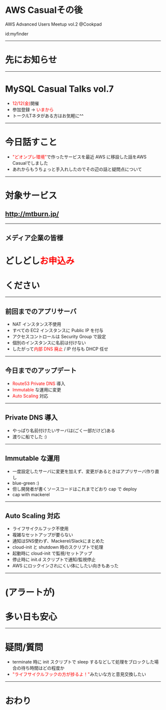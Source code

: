 # AWS Casualその後
AWS Advanced Users Meetup vol.2 @Cookpad

id:myfinder

---

# 先にお知らせ

___

# MySQL Casual Talks vol.7
- <span style="color: red">12/12(金)</span>開催
- 参加登録 -> <span style="color: red">いまから</span>
- トーク/LTネタがある方はお気軽に^^

---

# 今日話すこと
- <span style="color: red">"どオンプレ環境"</span>で作ったサービスを最近 AWS に移設した話をAWS Casualでしました
- あれからもうちょっと手入れしたのでその辺の話と疑問点について

___

# 対象サービス
## http://mtburn.jp/

___

## メディア企業の皆様
# どしどし<span style="color: red">お申込み</span>
# ください

---

## 前回までのアプリサーバ
- NAT インスタンス不使用
- すべての EC2 インスタンスに Public IP を付与
- アクセスコントロールは Security Group で設定
- 個別のインスタンスに名前は付けない
 - したがって<span style="color: red">内部 DNS 廃止</span> / IP 付与も DHCP 任せ

___

## 今日までのアップデート
- <span style="color: red">Route53 Private DNS</span> 導入
- <span style="color: red">Immutable</span> な運用に変更
- <span style="color: red">Auto Scaling</span> 対応

___

## Private DNS 導入
- やっぱり名前付けたいサーバは(ごく一部だけど)ある
- 渡りに船でした :)

___

## Immutable な運用

- 一度設定したサーバに変更を加えず、変更があるときはアプリサーバ作り直し
 - blue-green :)
- 但し開発者が書くソースコードはこれまでどおり cap で deploy
 - cap with mackerel

___

## Auto Scaling 対応
- ライフサイクルフック不使用
 - 複雑なセットアップが要らない
 - 通知はSNS使わず、Mackerel/Slackにまとめた
- cloud-init と shutdown 時のスクリプトで処理
 - 起動時に cloud-init で監視/セットアップ
 - 停止時に init.d スクリプトで通知/監視停止
 - AWS にロックインされにくい体にしたい向きもあった

---

# (アラートが)
# 多い日も安心

---

# 疑問/質問

- terminate 時に init スクリプトで sleep するなどして処理をブロックした場合の待ち時間はどの程度か
- <span style="color: red">"ライフサイクルフックの方が捗るよ！"</span>みたいな方と意見交換したい

---

# おわり
